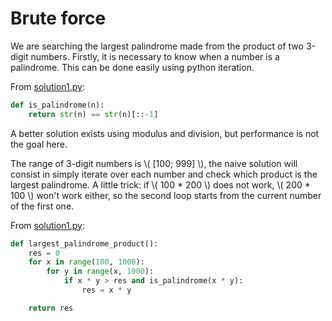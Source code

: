 # Brute force

We are searching the largest palindrome made from the product of two 3-digit
numbers. Firstly, it is necessary to know when a number is a palindrome. This
can be done easily using python iteration.

From [solution1.py](https://github.com/TurtleSmoke/Project-Euler/blob/main/problems/problem_0004/solution1.py):

```python
def is_palindrome(n):
    return str(n) == str(n)[::-1]
```

A better solution exists using modulus and division, but performance is not the
goal here.

The range of 3-digit numbers is \\( [100; 999] \\), the naive solution will
consist in simply iterate over each number and check which product is the
largest palindrome. A little trick: if \\( 100 * 200 \\) does not work, \\(
200 * 100 \\) won't work either, so the second loop starts from the current
number of the first one.

From [solution1.py](https://github.com/TurtleSmoke/Project-Euler/blob/main/problems/problem_0004/solution1.py):

```python
def largest_palindrome_product():
    res = 0
    for x in range(100, 1000):
        for y in range(x, 1000):
            if x * y > res and is_palindrome(x * y):
                res = x * y

    return res
```
